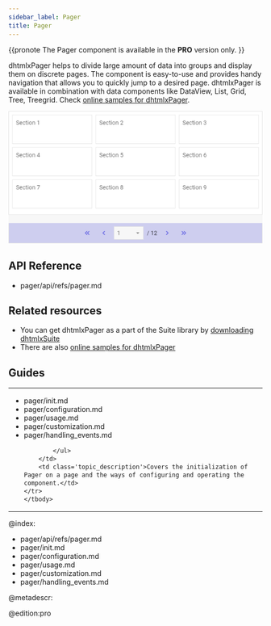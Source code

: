 ```yaml
---
sidebar_label: Pager
title: Pager
---          
```


{{pronote
The Pager component is available in the **PRO** version only.
}}

dhtmlxPager helps to divide large amount of data into groups and display them on discrete pages. 
The component is easy-to-use and provides handy navigation that allows you to quickly jump to a desired page. dhtmlxPager is available in combination with data components like DataView, List, Grid, Tree, Treegrid. Check [online samples for dhtmlxPager](https://docs.dhtmlx.com/suite/samples/pager/).

![](../assets/pager/init.png)

## API Reference

- pager/api/refs/pager.md


## Related resources

- You can get dhtmlxPager as a part of the Suite library by [downloading dhtmlxSuite](https://dhtmlx.com/docs/products/dhtmlxSuite/download.shtml)          
- There are also [online samples for dhtmlxPager](https://docs.dhtmlx.com/suite/samples/pager/)  


## Guides

<table class='guide-table'>
	<tbody>
	<tr>
		<td id="data" class='topics'>
		    <ul id="data_sublist" >
            	<li>pager/init.md</li>
                <li>pager/configuration.md</li>
                <li>pager/usage.md</li>
                <li>pager/customization.md</li>
                <li>pager/handling_events.md</li>
                   
            </ul>
        </td>
		<td class='topic_description'>Covers the initialization of Pager on a page and the ways of configuring and operating the component.</td>
	</tr>
   	</tbody>
</table>


 @index:
- pager/api/refs/pager.md
- pager/init.md
- pager/configuration.md
- pager/usage.md
- pager/customization.md
- pager/handling_events.md

@metadescr:


@edition:pro
